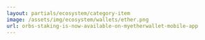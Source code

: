 ```yaml
---
layout: partials/ecosystem/category-item
image: /assets/img/ecosystem/wallets/ether.png
url: orbs-staking-is-now-available-on-myetherwallet-mobile-app
---
```


